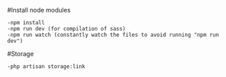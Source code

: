 #Install node modules

    -npm install
    -npm run dev (for compilation of sass)
    -npm run watch (constantly watch the files to avoid running "npm run dev")

#Storage

    -php artisan storage:link